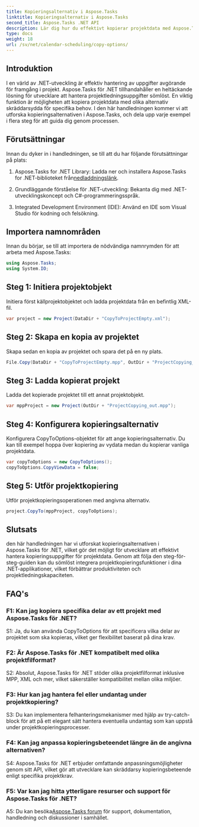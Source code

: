 ```yaml
---
title: Kopieringsalternativ i Aspose.Tasks
linktitle: Kopieringsalternativ i Aspose.Tasks
second_title: Aspose.Tasks .NET API
description: Lär dig hur du effektivt kopierar projektdata med Aspose.Tasks för .NET. Förbättra dina .NET-applikationer med kraftfulla projekthanteringsfunktioner.
type: docs
weight: 18
url: /sv/net/calendar-scheduling/copy-options/
---
```

## Introduktion

I en värld av .NET-utveckling är effektiv hantering av uppgifter avgörande för framgång i projekt. Aspose.Tasks för .NET tillhandahåller en heltäckande lösning för utvecklare att hantera projektledningsuppgifter sömlöst. En viktig funktion är möjligheten att kopiera projektdata med olika alternativ skräddarsydda för specifika behov. I den här handledningen kommer vi att utforska kopieringsalternativen i Aspose.Tasks, och dela upp varje exempel i flera steg för att guida dig genom processen.

## Förutsättningar

Innan du dyker in i handledningen, se till att du har följande förutsättningar på plats:

1.  Aspose.Tasks for .NET Library: Ladda ner och installera Aspose.Tasks for .NET-biblioteket från[nedladdningslänk](https://releases.aspose.com/tasks/net/).
   
2. Grundläggande förståelse för .NET-utveckling: Bekanta dig med .NET-utvecklingskoncept och C#-programmeringsspråk.

3. Integrated Development Environment (IDE): Använd en IDE som Visual Studio för kodning och felsökning.

## Importera namnområden

Innan du börjar, se till att importera de nödvändiga namnrymden för att arbeta med Aspose.Tasks:

```csharp
using Aspose.Tasks;
using System.IO;


```

## Steg 1: Initiera projektobjekt

Initiera först källprojektobjektet och ladda projektdata från en befintlig XML-fil.

```csharp
var project = new Project(DataDir + "CopyToProjectEmpty.xml");
```

## Steg 2: Skapa en kopia av projektet

Skapa sedan en kopia av projektet och spara det på en ny plats.

```csharp
File.Copy(DataDir + "CopyToProjectEmpty.mpp", OutDir + "ProjectCopying_out.mpp", true);
```

## Steg 3: Ladda kopierat projekt

Ladda det kopierade projektet till ett annat projektobjekt.

```csharp
var mppProject = new Project(OutDir + "ProjectCopying_out.mpp");
```

## Steg 4: Konfigurera kopieringsalternativ

Konfigurera CopyToOptions-objektet för att ange kopieringsalternativ. Du kan till exempel hoppa över kopiering av vydata medan du kopierar vanliga projektdata.

```csharp
var copyToOptions = new CopyToOptions();
copyToOptions.CopyViewData = false;
```

## Steg 5: Utför projektkopiering

Utför projektkopieringsoperationen med angivna alternativ.

```csharp
project.CopyTo(mppProject, copyToOptions);
```

## Slutsats

den här handledningen har vi utforskat kopieringsalternativen i Aspose.Tasks för .NET, vilket gör det möjligt för utvecklare att effektivt hantera kopieringsuppgifter för projektdata. Genom att följa den steg-för-steg-guiden kan du sömlöst integrera projektkopieringsfunktioner i dina .NET-applikationer, vilket förbättrar produktiviteten och projektledningskapaciteten.

## FAQ's

### F1: Kan jag kopiera specifika delar av ett projekt med Aspose.Tasks för .NET?

S1: Ja, du kan använda CopyToOptions för att specificera vilka delar av projektet som ska kopieras, vilket ger flexibilitet baserat på dina krav.

### F2: Är Aspose.Tasks för .NET kompatibelt med olika projektfilformat?

S2: Absolut, Aspose.Tasks för .NET stöder olika projektfilformat inklusive MPP, XML och mer, vilket säkerställer kompatibilitet mellan olika miljöer.

### F3: Hur kan jag hantera fel eller undantag under projektkopiering?

S3: Du kan implementera felhanteringsmekanismer med hjälp av try-catch-block för att på ett elegant sätt hantera eventuella undantag som kan uppstå under projektkopieringsprocesser.

### F4: Kan jag anpassa kopieringsbeteendet längre än de angivna alternativen?

S4: Aspose.Tasks för .NET erbjuder omfattande anpassningsmöjligheter genom sitt API, vilket gör att utvecklare kan skräddarsy kopieringsbeteende enligt specifika projektkrav.

### F5: Var kan jag hitta ytterligare resurser och support för Aspose.Tasks för .NET?

 A5: Du kan besöka[Aspose.Tasks forum](https://forum.aspose.com/c/tasks/15) för support, dokumentation, handledning och diskussioner i samhället.